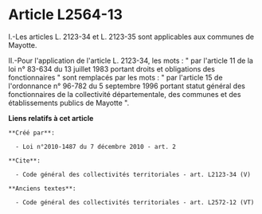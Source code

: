 # Article L2564-13

I.-Les articles L. 2123-34 et L. 2123-35 sont applicables aux communes de Mayotte. 

II.-Pour l'application de l'article L. 2123-34, les mots : " par l'article 11 de la loi n° 83-634 du 13 juillet 1983 portant
droits et obligations des fonctionnaires " sont remplacés par les mots : " par l'article 15 de l'ordonnance n° 96-782 du 5
septembre 1996 portant statut général des fonctionnaires de la collectivité départementale, des communes et des
établissements publics de Mayotte ".

**Liens relatifs à cet article**

	**Créé par**:

	  - Loi n°2010-1487 du 7 décembre 2010 - art. 2

	**Cite**:

	  - Code général des collectivités territoriales - art. L2123-34 (V)

	**Anciens textes**:

	  - Code général des collectivités territoriales - art. L2572-12 (VT)
